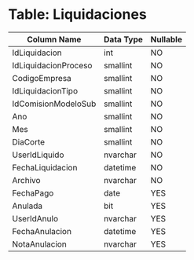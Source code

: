# Table: Liquidaciones

| Column Name | Data Type | Nullable |
|-------------|-----------|----------|
| IdLiquidacion | int | NO |
| IdLiquidacionProceso | smallint | NO |
| CodigoEmpresa | smallint | NO |
| IdLiquidacionTipo | smallint | NO |
| IdComisionModeloSub | smallint | NO |
| Ano | smallint | NO |
| Mes | smallint | NO |
| DiaCorte | smallint | NO |
| UserIdLiquido | nvarchar | NO |
| FechaLiquidacion | datetime | NO |
| Archivo | nvarchar | NO |
| FechaPago | date | YES |
| Anulada | bit | YES |
| UserIdAnulo | nvarchar | YES |
| FechaAnulacion | datetime | YES |
| NotaAnulacion | nvarchar | YES |
